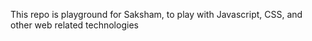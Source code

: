 This repo is playground for Saksham, to play with Javascript, CSS, and other web related technologies 
